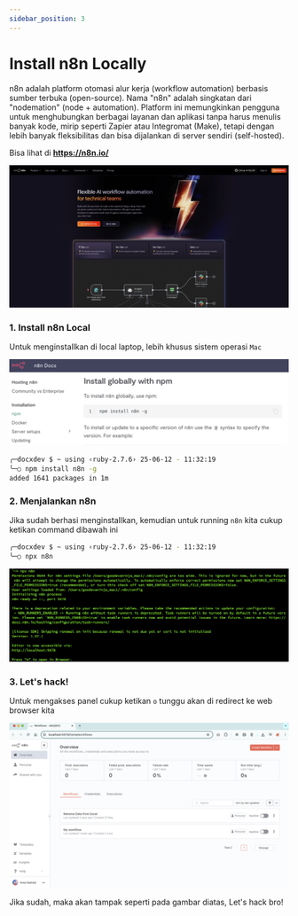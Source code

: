 ```yaml
---
sidebar_position: 3
---
```


# Install n8n Locally

n8n adalah platform otomasi alur kerja (workflow automation) berbasis sumber terbuka (open-source). Nama "n8n" adalah singkatan dari "nodemation" (node + automation). Platform ini memungkinkan pengguna untuk menghubungkan berbagai layanan dan aplikasi tanpa harus menulis banyak kode, mirip seperti Zapier atau Integromat (Make), tetapi dengan lebih banyak fleksibilitas dan bisa dijalankan di server sendiri (self-hosted). 

Bisa lihat di <b>https://n8n.io/</b>

![Alt text](./img/12-06-25/Screenshot%202025-06-12%20at%2011.28.20.png)

### 1. Install n8n Local

Untuk menginstallkan di local laptop, lebih khusus sistem operasi `Mac`

![Alt text](./img/12-06-25/Screenshot%202025-06-12%20at%2011.00.25.png)

```.sh
╭─docxdev $ ~ using ‹ruby-2.7.6› 25-06-12 - 11:32:19
╰─○ npm install n8n -g
added 1641 packages in 1m
```

### 2. Menjalankan n8n

Jika sudah berhasi menginstallkan, kemudian untuk running `n8n` kita cukup ketikan command dibawah ini

```.sh
╭─docxdev $ ~ using ‹ruby-2.7.6› 25-06-12 - 11:32:19
╰─○ npx n8n
```

![Alt text](./img/12-06-25/Screenshot%202025-06-12%20at%2012.14.04.png)

### 3. Let's hack!

Untuk mengakses panel cukup ketikan `o` tunggu akan di redirect ke web browser kita

![Alt text](./img/12-06-25/Screenshot%202025-06-12%20at%2012.39.39.png)

Jika sudah, maka akan tampak seperti pada gambar diatas, Let's hack bro!